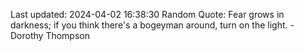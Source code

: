 Last updated: 2024-04-02 16:38:30
Random Quote: Fear grows in darkness; if you think there's a bogeyman around, turn on the light. - Dorothy Thompson